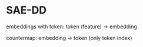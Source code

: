 # SAE-DD

embeddings with token: token (feature) -> embedding

countermap: embedding -> token (only token index)